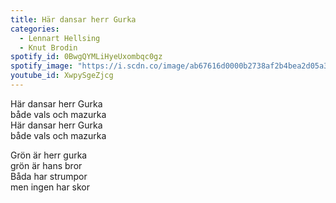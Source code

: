 ```yaml
---
title: Här dansar herr Gurka
categories:
  - Lennart Hellsing
  - Knut Brodin
spotify_id: 0BwgQYMLiHyeUxombqc0gz
spotify_image: "https://i.scdn.co/image/ab67616d0000b2738af2b4bea2d05a36e3ad943b"
youtube_id: XwpySgeZjcg
---
```

Här dansar herr Gurka\
både vals och mazurka\
Här dansar herr Gurka\
både vals och mazurka

Grön är herr gurka\
grön är hans bror\
Båda har strumpor\
men ingen har skor
